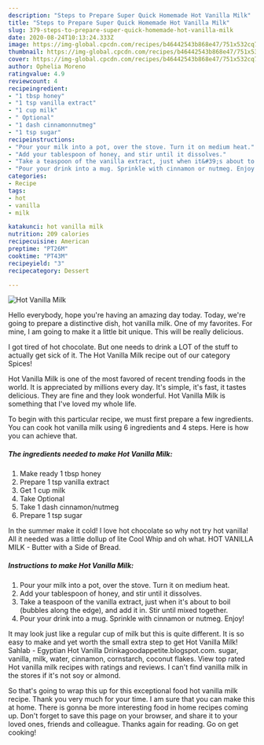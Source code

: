 ```yaml
---
description: "Steps to Prepare Super Quick Homemade Hot Vanilla Milk"
title: "Steps to Prepare Super Quick Homemade Hot Vanilla Milk"
slug: 379-steps-to-prepare-super-quick-homemade-hot-vanilla-milk
date: 2020-08-24T10:13:24.333Z
image: https://img-global.cpcdn.com/recipes/b46442543b868e47/751x532cq70/hot-vanilla-milk-recipe-main-photo.jpg
thumbnail: https://img-global.cpcdn.com/recipes/b46442543b868e47/751x532cq70/hot-vanilla-milk-recipe-main-photo.jpg
cover: https://img-global.cpcdn.com/recipes/b46442543b868e47/751x532cq70/hot-vanilla-milk-recipe-main-photo.jpg
author: Ophelia Moreno
ratingvalue: 4.9
reviewcount: 4
recipeingredient:
- "1 tbsp honey"
- "1 tsp vanilla extract"
- "1 cup milk"
- " Optional"
- "1 dash cinnamonnutmeg"
- "1 tsp sugar"
recipeinstructions:
- "Pour your milk into a pot, over the stove. Turn it on medium heat."
- "Add your tablespoon of honey, and stir until it dissolves."
- "Take a teaspoon of the vanilla extract, just when it&#39;s about to boil (bubbles along the edge), and add it in. Stir until mixed together."
- "Pour your drink into a mug. Sprinkle with cinnamon or nutmeg. Enjoy!"
categories:
- Recipe
tags:
- hot
- vanilla
- milk

katakunci: hot vanilla milk 
nutrition: 209 calories
recipecuisine: American
preptime: "PT26M"
cooktime: "PT43M"
recipeyield: "3"
recipecategory: Dessert

---
```



![Hot Vanilla Milk](https://img-global.cpcdn.com/recipes/b46442543b868e47/751x532cq70/hot-vanilla-milk-recipe-main-photo.jpg)

Hello everybody, hope you're having an amazing day today. Today, we're going to prepare a distinctive dish, hot vanilla milk. One of my favorites. For mine, I am going to make it a little bit unique. This will be really delicious.

I got tired of hot chocolate. But one needs to drink a LOT of the stuff to actually get sick of it. The Hot Vanilla Milk recipe out of our category Spices!

Hot Vanilla Milk is one of the most favored of recent trending foods in the world. It is appreciated by millions every day. It's simple, it's fast, it tastes delicious. They are fine and they look wonderful. Hot Vanilla Milk is something that I've loved my whole life.


To begin with this particular recipe, we must first prepare a few ingredients. You can cook hot vanilla milk using 6 ingredients and 4 steps. Here is how you can achieve that.

<!--inarticleads1-->

##### The ingredients needed to make Hot Vanilla Milk:

1. Make ready 1 tbsp honey
1. Prepare 1 tsp vanilla extract
1. Get 1 cup milk
1. Take  Optional
1. Take 1 dash cinnamon/nutmeg
1. Prepare 1 tsp sugar


In the summer make it cold! I love hot chocolate so why not try hot vanilla! All it needed was a little dollup of lite Cool Whip and oh what. HOT VANILLA MILK - Butter with a Side of Bread. 

<!--inarticleads2-->

##### Instructions to make Hot Vanilla Milk:

1. Pour your milk into a pot, over the stove. Turn it on medium heat.
1. Add your tablespoon of honey, and stir until it dissolves.
1. Take a teaspoon of the vanilla extract, just when it&#39;s about to boil (bubbles along the edge), and add it in. Stir until mixed together.
1. Pour your drink into a mug. Sprinkle with cinnamon or nutmeg. Enjoy!


It may look just like a regular cup of milk but this is quite different. It is so easy to make and yet worth the small extra step to get Hot Vanilla Milk! Sahlab - Egyptian Hot Vanilla Drinkagoodappetite.blogspot.com. sugar, vanilla, milk, water, cinnamon, cornstarch, coconut flakes. View top rated Hot vanilla milk recipes with ratings and reviews. I can&#39;t find vanilla milk in the stores if it&#39;s not soy or almond. 

So that's going to wrap this up for this exceptional food hot vanilla milk recipe. Thank you very much for your time. I am sure that you can make this at home. There is gonna be more interesting food in home recipes coming up. Don't forget to save this page on your browser, and share it to your loved ones, friends and colleague. Thanks again for reading. Go on get cooking!
